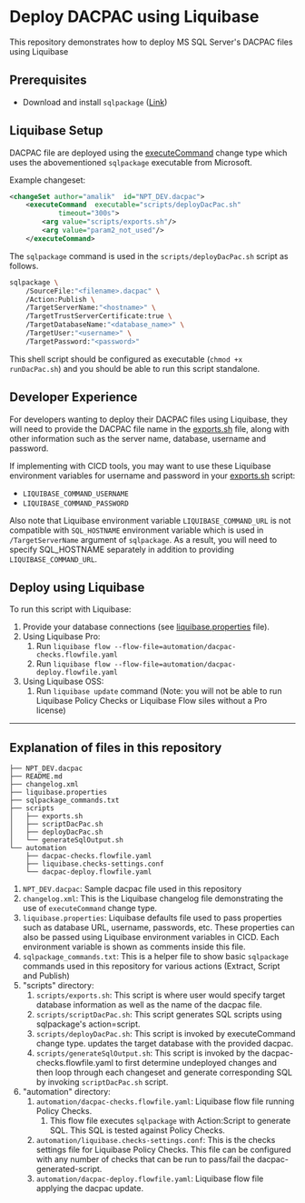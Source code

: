 # Deploy DACPAC using Liquibase

This repository demonstrates how to deploy MS SQL Server's DACPAC files using Liquibase

## Prerequisites

* Download and install `sqlpackage` ([Link](https://learn.microsoft.com/en-us/sql/tools/sqlpackage/sqlpackage-download?view=sql-server-ver16))

## Liquibase Setup

DACPAC file are deployed using the [executeCommand](https://docs.liquibase.com/change-types/execute-command.html) change type which uses the abovementioned `sqlpackage` executable from Microsoft. 

Example changeset:

```xml
<changeSet author="amalik"  id="NPT_DEV.dacpac">  
    <executeCommand  executable="scripts/deployDacPac.sh"  
            timeout="300s">  
        <arg value="scripts/exports.sh"/>
        <arg value="param2_not_used"/>
    </executeCommand>
```

The `sqlpackage` command is used in the `scripts/deployDacPac.sh` script as follows. 

```sh
sqlpackage \
    /SourceFile:"<filename>.dacpac" \
    /Action:Publish \
    /TargetServerName:"<hostname>" \
    /TargetTrustServerCertificate:true \
    /TargetDatabaseName:"<database_name>" \
    /TargetUser:"<username>" \
    /TargetPassword:"<password>"
```

This shell script should be configured as executable (`chmod +x runDacPac.sh`) and you should be able to run this script standalone.

## Developer Experience

For developers wanting to deploy their DACPAC files using Liquibase, they will need to provide the DACPAC file name in the [exports.sh](scripts/exports.sh) file, along with other information such as the server name, database, username and password.

If implementing with CICD tools, you may want to use these Liquibase environment variables for username and password in your [exports.sh](scripts/exports.sh) script:
* `LIQUIBASE_COMMAND_USERNAME`
* `LIQUIBASE_COMMAND_PASSWORD`

Also note that Liquibase environment variable `LIQUIBASE_COMMAND_URL` is not compatible with `SQL_HOSTNAME` environment variable which is used in `/TargetServerName` argument of `sqlpackage`. As a result, you will need to specify SQL_HOSTNAME separately in addition to providing `LIQUIBASE_COMMAND_URL`. 

## Deploy using Liquibase

To run this script with Liquibase:

1. Provide your database connections (see [liquibase.properties](liquibase.properties) file). 
1. Using Liquibase Pro:
    1. Run `liquibase flow --flow-file=automation/dacpac-checks.flowfile.yaml`
    1. Run `liquibase flow --flow-file=automation/dacpac-deploy.flowfile.yaml`
1. Using Liquibase OSS:
    1. Run `liquibase update` command (Note: you will not be able to run Liquibase Policy Checks or Liquibase Flow siles without a Pro license)

----

## Explanation of files in this repository

```log
├── NPT_DEV.dacpac
├── README.md
├── changelog.xml
├── liquibase.properties
├── sqlpackage_commands.txt
├── scripts
│   ├── exports.sh
│   ├── scriptDacPac.sh
│   ├── deployDacPac.sh
│   └── generateSqlOutput.sh
└── automation
    ├── dacpac-checks.flowfile.yaml
    ├── liquibase.checks-settings.conf
    └── dacpac-deploy.flowfile.yaml
```

1. `NPT_DEV.dacpac`: Sample dacpac file used in this repository
1. `changelog.xml`: This is the Liquibase changelog file demonstrating the use of `executeCommand` change type. 
1. `liquibase.properties`: Liquibase defaults file used to pass properties such as database URL, username, passwords, etc. These properties can also be passed using Liquibase environment variables in CICD. Each environment variable is shown as comments inside this file.
1. `sqlpackage_commands.txt`: This is a helper file to show basic `sqlpackage` commands used in this repository for various actions (Extract, Script and Publish)
1. "scripts" directory:
    1. `scripts/exports.sh`: This script is where user would specify target database information as well as the name of the dacpac file.
    1. `scripts/scriptDacPac.sh`: This script generates SQL scripts using sqlpackage's action=script. 
    1. `scripts/deployDacPac.sh`: This script is invoked by executeCommand change type. updates the target database with the provided dacpac.
    1. `scripts/generateSqlOutput.sh`: This script is invoked by the dacpac-checks.flowfile.yaml to first determine undeployed changes and then loop through each changeset and generate corresponding SQL by invoking `scriptDacPac.sh` script.
1. "automation" directory:
    1. `automation/dacpac-checks.flowfile.yaml`: Liquibase flow file running Policy Checks. 
        1. This flow file executes `sqlpackage` with Action:Script to generate SQL. This SQL is tested against Policy Checks.
    1. `automation/liquibase.checks-settings.conf`: This is the checks settings file for Liquibase Policy Checks. This file can be configured with any number of checks that can be run to pass/fail the dacpac-generated-script.
    1. `automation/dacpac-deploy.flowfile.yaml`: Liquibase flow file applying the dacpac update.
